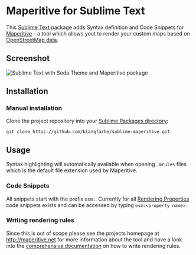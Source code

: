 Maperitive for Sublime Text
===========================

This [Sublime Text](http://www.sublimetext.com/) package adds Syntax
definition and Code Snippets for [Maperitive](http://maperitive.net) - a tool
which allows yout to render your custom maps based on
[OpenStreetMap data](http://wiki.openstreetmap.org/).

Screenshot
----------

![](https://raw.github.com/klangfarbe/sublime-maperitive/master/images/screenshot.png "Sublime Text with Soda Theme and Maperitive package")


Installation
------------

### Manual installation

Clone the project repository into your [Sublime Packages directory](http://docs.sublimetext.info/en/latest/basic_concepts.html#the-data-directory):

    git clone https://github.com/klangfarbe/sublime-maperitive.git


Usage
-----

Syntax highlighting will automatically available when opening `.mrules` files
which is the default file extension used by Maperitive.

### Code Snippets

All snippets start with the prefix `osm:`. Currently for all
[Rendering Properties](http://maperitive.net/docs/#Rendering%20Properties) code
snippets exists and can be accessed by typing `osm:<property name>`.

### Writing rendering rules

Since this is out of scope please see the projects homepage at
http://maperitive.net for more information about the tool and have a look into
the [comprehensive documentation](http://maperitive.net/docs/Rendering_Rules_Introduction.html) on how to write rendering rules.

